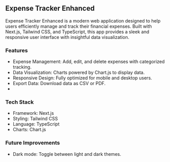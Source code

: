 ## Expense Tracker Enhanced

Expense Tracker Enhanced is a modern web application designed to help users efficiently manage and track their financial expenses. 
Built with Next.js, Tailwind CSS, and TypeScript, this app provides a sleek and responsive user interface with insightful data visualization.

### Features
- Expense Management: Add, edit, and delete expenses with categorized tracking.
- Data Visualization: Charts powered by Chart.js to display data.
- Responsive Design: Fully optimized for mobile and desktop users.
- Export Data: Download data as CSV or PDF.
- 
### Tech Stack

- Framework: Next.js
- Styling: Tailwind CSS
- Language: TypeScript
- Charts: Chart.js

### Future Improvements

- Dark mode: Toggle between light and dark themes.

